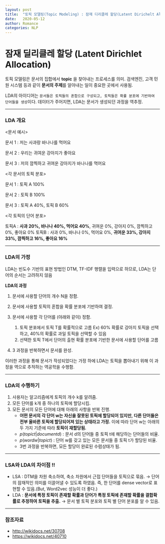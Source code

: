 ```yaml
---
layout: post
title:  "토픽 모델링(Topic Modeling) : 잠재 디리클레 할당(Latent Dirichelt Allocation)"
date:   2020-05-12
author: Romance
categories: NLP
---
```

# 잠재 딜리클레 할당 (Latent Dirichlet Allocation)

토픽 모델링은 문서의 집합에서 **topic** 을 찾아내는 프로세스를 의미. 검색엔진, 고객 민원 시스템 등과 같이 **문서의 주제**를 알아내는 일이 중요한 곳에서 사용됨.

LDA의 아이디어는 `문서들은 토픽들의 혼합으로 구성되고, 토픽들은 확률 분포에 기반하여 단어들을 생성`이다. 데이터가 주어지면, LDA는 문서가 생성되던 과정을 역추정.

------



### LDA 개요

<문서 예시>

문서 1 : 저는 사과랑 바나나를 먹어요

문서 2 : 우리는 귀여운 강아지가 좋아요

문서 3 : 저의 깜찍하고 귀여운 강아지가 바나나를 먹어요

<각 문서의 토픽 분포>

문서 1 : 토픽 A 100%

문서 2 : 토픽 B 100%

문서 3 : 토픽 A 40%, 토픽 B 60%

<각 토픽의 단어 분포>

토픽A : **사과 20%, 바나나 40%, 먹어요 40%**, 귀여운 0%, 강아지 0%, 깜찍하고 0%, 좋아요 0%
토픽B : 사과 0%, 바나나 0%, 먹어요 0%, **귀여운 33%, 강아지 33%, 깜찍하고 16%, 좋아요 16%**

------



### LDA의 가정

LDA는 빈도수 기반의 표현 방법인 DTM, TF-IDF 행렬을 입력으로 하므로, LDA는 단어의 순서는 고려하지 않음



**LDA의 과정**

1. 문서에 사용할 단어의 개수 N을 정함.
2. 문서에 사용할 토픽의 혼합을 확률 분포에 기반하여 결정.
3. 문서에 사용할 각 단어를 (아래와 같이) 정함.
   1. 토픽 분포에서 토픽 T를 확률적으로 고름
      Ex) 60% 확률로 강아지 토픽을 선택하고, 40%의 확률로 과일 토픽을 선택할 수 있음
   2. 선택한 토픽 T에서 단어의 출현 확률 분포에 기반한 문서에 사용할 단어를 고름

4. 3 과정을 반복하면서 문서를 완성.

이러한 과정을 통해 문서가 작성되었다는 가정 하에 LDA는 토픽을 뽑아내기 위해 이 과정을 역으로 추적하는 역공학을 수행함.

------



### LDA의 수행하기

1. 사용자는 알고리즘에게 토픽의 개수 k를 알려줌.
2. 모든 단어를 k개 중 하나의 토픽에 할당시킴.
3. 모든 문서의 모든 단어에 대해 아래의 사항을 반복 진행.
   -  **어떤 문서의 각 단어 w는 자신을 잘못된 토픽에 할당되어 있지만, 다른 단어들은 전부 올바른 토픽에 할당되어져 있는 상태라고 가정.** 이에 따라 단어 w는 아래의 두 가지 기준에 따라 **토픽이 재할당됨.**
     - $p(topic t | document d)$ : 문서 d의 단어들 중 토픽 t에 해당하는 단어들의 비율.
     - $p(word w | topic t)$ : 단어 w를 갖고 있는 모든 문서들 중 토픽 t가 할당된 비율.
   - 3번 과정을 반복하면, 모든 할당이 완료된 수렴상태가 됨. 

------



### LSA와 LDA의 차이점 !! 

- LSA : DTM을 차원 축소하여, 축소 차원에서 근접 단어들을 토픽으로 묶음. → 단어의 잠재적인 의미를 이끌어낼 수 있도록 하였음. 즉, 한 단어를 dense vector로 표현할 수 있음.(But, Word2vec 성능이 더 좋다.)
- LDA : **문서에 특정 토픽이 존재할 확률과 단어가 특정 토픽에 존재할 확률을 결합확률로 추정하여 토픽을 추출.** → 문서 별 토픽 분포와 토픽 별 단어 분포를 알 수 있음.

------



### 참조자료

- http://wikidocs.net/30708
- https://wikidocs.net/40710
